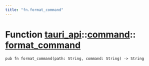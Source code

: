 ```yaml
---
title: "fn.format_command"
---
```


# Function [tauri_api](/docs/api/rust/tauri_api/../index.html)::​[command](/docs/api/rust/tauri_api/index.html)::​[format_command](/docs/api/rust/tauri_api/)

    pub fn format_command(path: String, command: String) -> String

